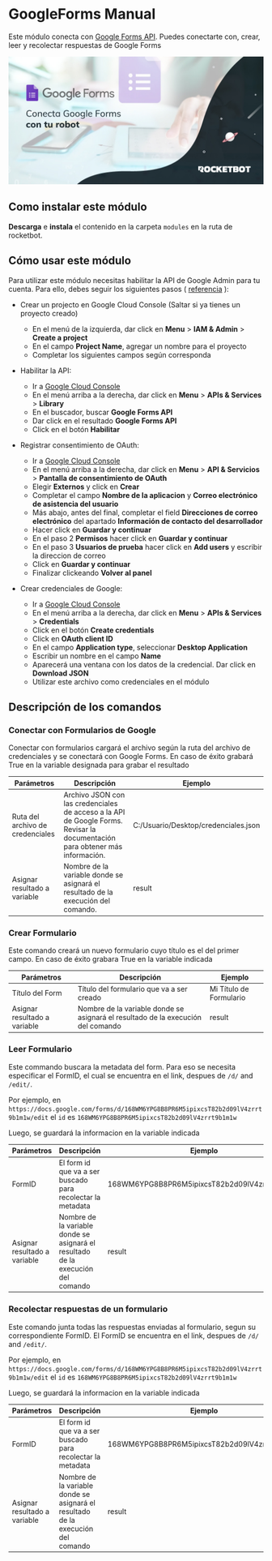 # GoogleForms Manual

Este módulo conecta con [Google Forms API](https://developers.google.com/forms/api). Puedes conectarte con, crear, leer y recolectar respuestas de Google Forms

![banner](img/Banner_GoogleForms.jpg)

## Como instalar este módulo

**Descarga** e **instala** el contenido en la carpeta `modules` en la ruta de rocketbot.

## Cómo usar este módulo

Para utilizar este módulo necesitas habilitar la API de Google Admin para tu cuenta. Para ello, debes seguir los siguientes pasos ( [referencia](https://developers.google.com/admin-sdk/directory/v1/quickstart/python) ):

- Crear un projecto en Google Cloud Console (Saltar si ya tienes un proyecto creado)

  - En el menú de la izquierda, dar click en **Menu** > **IAM & Admin** > **Create a project**
  - En el campo **Project Name**, agregar un nombre para el proyecto
  - Completar los siguientes campos según corresponda

- Habilitar la API:

  - Ir a [Google Cloud Console](https://console.cloud.google.com/)
  - En el menú arriba a la derecha, dar click en **Menu** > **APIs & Services** > **Library**
  - En el buscador, buscar **Google Forms API**
  - Dar click en el resultado **Google Forms API**
  - Click en el botón **Habilitar**

- Registrar consentimiento de OAuth:

  - Ir a [Google Cloud Console](https://console.cloud.google.com/)
  - En el menú arriba a la derecha, dar click en **Menu** > **API & Servicios** > **Pantalla de consentimiento de OAuth**
  - Elegir **Externos** y click en **Crear**
  - Completar el campo **Nombre de la aplicacion** y **Correo electrónico de asistencia del usuario**
  - Más abajo, antes del final, completar el field **Direcciones de correo electrónico** del apartado **Información de contacto del desarrollador**
  - Hacer click en **Guardar y continuar**
  - En el paso 2 **Permisos** hacer click en **Guardar y continuar**
  - En el paso 3 **Usuarios de prueba** hacer click en **Add users** y escribir la direccion de correo
  - Click en **Guardar y continuar**
  - Finalizar clickeando **Volver al panel**

- Crear credenciales de Google:

  - Ir a [Google Cloud Console](https://console.cloud.google.com/)
  - En el menú arriba a la derecha, dar click en **Menu** > **APIs & Services** > **Credentials**
  - Click en el botón **Create credentials**
  - Click en **OAuth client ID**
  - En el campo **Application type**, seleccionar **Desktop Application**
  - Escribir un nombre en el campo **Name**
  - Aparecerá una ventana con los datos de la credencial. Dar click en **Download JSON**
  - Utilizar este archivo como credenciales en el módulo

## Descripción de los comandos

### Conectar con Formularios de Google

Conectar con formularios cargará el archivo según la ruta del archivo de credenciales y se conectará con Google Forms. En caso de éxito grabará True en la variable designada para grabar el resultado

| Parámetros                       | Descripción                                                                                                                  | Ejemplo                                 |
| -------------------------------- | ---------------------------------------------------------------------------------------------------------------------------- | --------------------------------------- |
| Ruta del archivo de credenciales | Archivo JSON con las credenciales de acceso a la API de Google Forms. Revisar la documentación para obtener más información. | C:\/Usuario\/Desktop\/credenciales.json |
| Asignar resultado a variable     | Nombre de la variable donde se asignará el resultado de la execución del comando.                                            | result                                  |

### Crear Formulario

Este comando creará un nuevo formulario cuyo título es el del primer campo. En caso de éxito grabara True en la variable indicada

| Parámetros                   | Descripción                                                                      | Ejemplo                 |
| ---------------------------- | -------------------------------------------------------------------------------- | ----------------------- |
| Título del Form              | Título del formulario que va a ser creado                                        | Mi Título de Formulario |
| Asignar resultado a variable | Nombre de la variable donde se asignará el resultado de la execución del comando | result                  |

### Leer Formulario

Este commando buscara la metadata del form. Para eso se necesita especificar el FormID, el cual se encuentra en el link, despues de `/d/` and `/edit/`.

Por ejemplo, en `https://docs.google.com/forms/d/168WM6YPG8B8PR6M5ipixcsT82b2d09lV4zrrt9b1m1w/edit` el `id` es `168WM6YPG8B8PR6M5ipixcsT82b2d09lV4zrrt9b1m1w`

Luego, se guardará la informacion en la variable indicada

| Parámetros                   | Descripción                                                                      | Ejemplo                                      |
| ---------------------------- | -------------------------------------------------------------------------------- | -------------------------------------------- |
| FormID                       | El form id que va a ser buscado para recolectar la metadata                      | 168WM6YPG8B8PR6M5ipixcsT82b2d09lV4zrrt9b1m1w |
| Asignar resultado a variable | Nombre de la variable donde se asignará el resultado de la execución del comando | result                                       |

### Recolectar respuestas de un formulario

Este comando junta todas las respuestas enviadas al formulario, segun su correspondiente FormID. El FormID se encuentra en el link, despues de `/d/` and `/edit/`.

Por ejemplo, en `https://docs.google.com/forms/d/168WM6YPG8B8PR6M5ipixcsT82b2d09lV4zrrt9b1m1w/edit` el `id` es `168WM6YPG8B8PR6M5ipixcsT82b2d09lV4zrrt9b1m1w`

Luego, se guardará la informacion en la variable indicada

| Parámetros                   | Descripción                                                                      | Ejemplo                                      |
| ---------------------------- | -------------------------------------------------------------------------------- | -------------------------------------------- |
| FormID                       | El form id que va a ser buscado para recolectar la metadata                      | 168WM6YPG8B8PR6M5ipixcsT82b2d09lV4zrrt9b1m1w |
| Asignar resultado a variable | Nombre de la variable donde se asignará el resultado de la execución del comando | result                                       |
